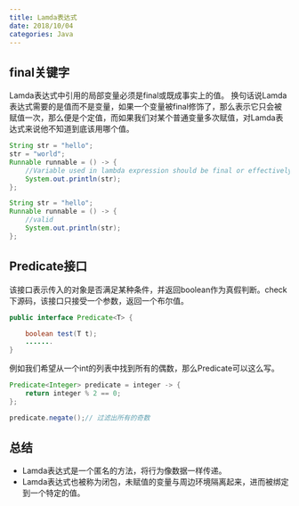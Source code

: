 ```yaml
---
title: Lamda表达式
date: 2018/10/04
categories: Java
---
```


## final关键字
Lamda表达式中引用的局部变量必须是final或既成事实上的值。
换句话说Lamda表达式需要的是值而不是变量，如果一个变量被final修饰了，那么表示它只会被赋值一次，那么便是个定值，而如果我们对某个普通变量多次赋值，对Lamda表达式来说他不知道到底该用哪个值。
```java
String str = "hello";
str = "world";
Runnable runnable = () -> {
	//Variable used in lambda expression should be final or effectively final
    System.out.println(str);
};
```
```java
String str = "hello";
Runnable runnable = () -> {
	//valid
    System.out.println(str);
};
```
## Predicate接口
该接口表示传入的对象是否满足某种条件，并返回boolean作为真假判断。check下源码，该接口只接受一个参数，返回一个布尔值。
```java
public interface Predicate<T> {

    boolean test(T t);
    .......
}
```
例如我们希望从一个int的列表中找到所有的偶数，那么Predicate可以这么写。
```java
Predicate<Integer> predicate = integer -> {
    return integer % 2 == 0;
};

predicate.negate();// 过滤出所有的奇数
```

## 总结
- Lamda表达式是一个匿名的方法，将行为像数据一样传递。
- Lamda表达式也被称为闭包，未赋值的变量与周边环境隔离起来，进而被绑定到一个特定的值。